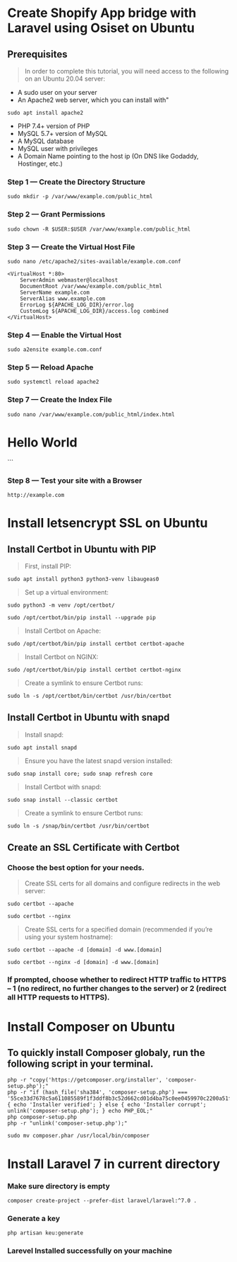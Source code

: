 # Create Shopify App bridge with Laravel using Osiset on Ubuntu
## Prerequisites
> In order to complete this tutorial, you will need access to the following on an Ubuntu 20.04 server:
- A sudo user on your server
- An Apache2 web server, which you can install with"
```
sudo apt install apache2
```
- PHP 7.4+ version of PHP
- MySQL 5.7+ version of MySQL
- A MySQL database
- MySQL user with privileges
- A Domain Name pointing to the host ip (On DNS like Godaddy, Hostinger, etc.)

### Step 1 — Create the Directory Structure
```
sudo mkdir -p /var/www/example.com/public_html
```
### Step 2 — Grant Permissions
```
sudo chown -R $USER:$USER /var/www/example.com/public_html
```
### Step 3 — Create the Virtual Host File
```
sudo nano /etc/apache2/sites-available/example.com.conf
```
```
<VirtualHost *:80>
    ServerAdmin webmaster@localhost
    DocumentRoot /var/www/example.com/public_html
    ServerName example.com
    ServerAlias www.example.com
    ErrorLog ${APACHE_LOG_DIR}/error.log
    CustomLog ${APACHE_LOG_DIR}/access.log combined
</VirtualHost>
```
### Step 4 — Enable the Virtual Host
```
sudo a2ensite example.com.conf
```
### Step 5 — Reload Apache
```
sudo systemctl reload apache2
```
### Step 7 — Create the Index File
```
sudo nano /var/www/example.com/public_html/index.html
```
<!DOCTYPE html>
<html lang="en">
<head>
    <meta charset="UTF-8">
    <meta name="viewport" content="width=device-width, initial-scale=1.0">
    <meta http-equiv="X-UA-Compatible" content="ie=edge">
    <title>Document</title>
</head>
<body>
    <h1>Hello World</h1>
</body>
</html>
```

### Step 8 — Test your site with a Browser
```
http://example.com
```
# Install letsencrypt SSL on Ubuntu

## Install Certbot in Ubuntu with PIP

> First, install PIP:
``` 
sudo apt install python3 python3-venv libaugeas0
```
> Set up a virtual environment:
```
sudo python3 -m venv /opt/certbot/

sudo /opt/certbot/bin/pip install --upgrade pip
```
> Install Certbot on Apache:
```
sudo /opt/certbot/bin/pip install certbot certbot-apache
```
> Install Certbot on NGINX:
```
sudo /opt/certbot/bin/pip install certbot certbot-nginx
```

> Create a symlink to ensure Certbot runs:
```
sudo ln -s /opt/certbot/bin/certbot /usr/bin/certbot
```
## Install Certbot in Ubuntu with snapd

> Install snapd:
```
sudo apt install snapd
```
> Ensure you have the latest snapd version installed:
```
sudo snap install core; sudo snap refresh core
```

> Install Certbot with snapd:
```
sudo snap install --classic certbot
```
> Create a symlink to ensure Certbot runs:
```
sudo ln -s /snap/bin/certbot /usr/bin/certbot
```

## Create an SSL Certificate with Certbot

### Choose the best option for your needs.

> Create SSL certs for all domains and configure redirects in the web server:
```
sudo certbot --apache

sudo certbot --nginx
```

> Create SSL certs for a specified domain (recommended if you’re using your system hostname):
```
sudo certbot --apache -d [domain] -d www.[domain]

sudo certbot --nginx -d [domain] -d www.[domain]
```

### If prompted, choose whether to redirect HTTP traffic to HTTPS – 1 (no redirect, no further changes to the server) or 2 (redirect all HTTP requests to HTTPS).



# Install Composer on Ubuntu
## To quickly install Composer globaly, run the following script in your terminal.
```
php -r "copy('https://getcomposer.org/installer', 'composer-setup.php');"
php -r "if (hash_file('sha384', 'composer-setup.php') === '55ce33d7678c5a611085589f1f3ddf8b3c52d662cd01d4ba75c0ee0459970c2200a51f492d557530c71c15d8dba01eae') { echo 'Installer verified'; } else { echo 'Installer corrupt'; unlink('composer-setup.php'); } echo PHP_EOL;"
php composer-setup.php
php -r "unlink('composer-setup.php');"

sudo mv composer.phar /usr/local/bin/composer
```
# Install Laravel 7 in current directory
### Make sure directory is empty
```
composer create-project --prefer-dist laravel/laravel:^7.0 .
```

### Generate a key
```
php artisan keu:generate
```
### Larevel Installed successfully on your machine
